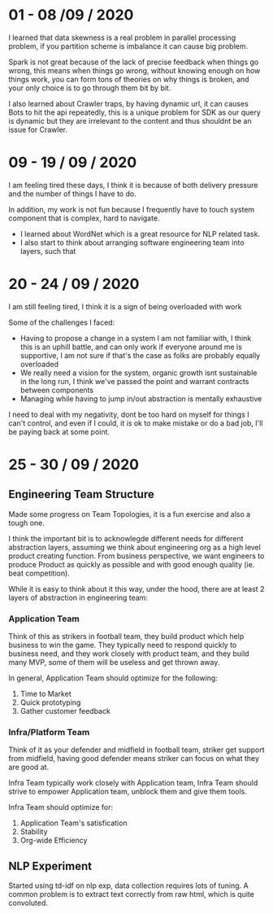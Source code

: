 # 01 - 08 /09 / 2020

I learned that data skewness is a real problem in parallel processing problem, if you partition scheme is imbalance it can cause big problem.

Spark is not great because of the lack of precise feedback when things go wrong, this means when things go wrong, without knowing enough on how things work, you can form tons of theories on why things is broken, and your only choice is to go through them bit by bit.

I also learned about Crawler traps, by having dynamic url, it can causes Bots to hit the api repeatedly, this is a unique problem for SDK as our query is dynamic but they are irrelevant to the content and thus shouldnt be an issue for Crawler.

# 09 - 19 / 09 / 2020

I am feeling tired these days, I think it is because of both delivery pressure and the number of things I have to do.

In addition, my work is not fun because I frequently have to touch system component that is complex, hard to navigate.

* I learned about WordNet which is a great resource for NLP related task.
* I also start to think about arranging software engineering team into layers, such that 

# 20 - 24 / 09 / 2020

I am still feeling tired, I think it is a sign of being overloaded with work

Some of the challenges I faced:

* Having to propose a change in a system I am not familiar with, I think this is an uphill battle, and can only work if everyone around me is supportive, I am not sure if that's the case as folks are probably equally overloaded
* We really need a vision for the system, organic growth isnt sustainable in the long run, I think we've passed the point and warrant contracts between components
* Managing while having to jump in/out abstraction is mentally exhaustive

I need to deal with my negativity, dont be too hard on myself for things I can't control, and even if I could, it is ok to make mistake or do a bad job, I'll be paying back at some point.

# 25 - 30 / 09 / 2020

## Engineering Team Structure 

Made some progress on Team Topologies, it is a fun exercise and also a tough one.

I think the important bit is to acknowlegde different needs for different abstraction layers, assuming we think about engineering org as a high level product creating function. 
From business perspective, we want engineers to produce Product as quickly as possible and with good enough quality (ie. beat competition).

While it is easy to think about it this way, under the hood, there are at least 2 layers of abstraction in engineering team:

### Application Team

Think of this as strikers in football team, they build product which help business to win the game. 
They typically need to respond quickly to business need, and they work closely with product team, and they build many MVP, some of them will be useless and get thrown away.

In general, Application Team should optimize for the following:

1. Time to Market
2. Quick prototyping
3. Gather customer feedback

### Infra/Platform Team

Think of it as your defender and midfield in football team, striker get support from midfield, having good defender means striker can focus on what they are good at.

Infra Team typically work closely with Application team, Infra Team should strive to empower Application team, unblock them and give them tools.

Infra Team should optimize for:

1. Application Team's satisfication
2. Stability
3. Org-wide Efficiency

## NLP Experiment

Started using td-idf on nlp exp, data collection requires lots of tuning. A common problem is to extract text correctly from raw html, which is quite convoluted.